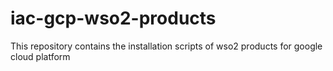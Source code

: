 # iac-gcp-wso2-products
This repository contains the installation scripts of wso2 products for google cloud platform
